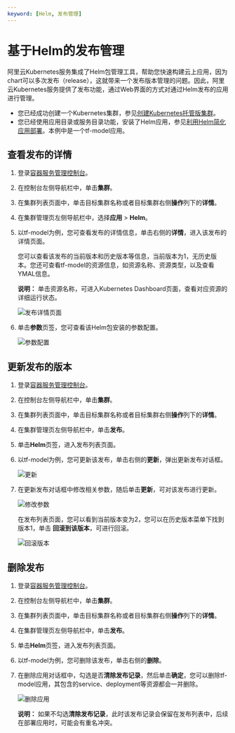```yaml
---
keyword: [Helm, 发布管理]
---
```


# 基于Helm的发布管理

阿里云Kubernetes服务集成了Helm包管理工具，帮助您快速构建云上应用，因为chart可以多次发布（release），这就带来一个发布版本管理的问题。因此，阿里云Kubernetes服务提供了发布功能，通过Web界面的方式对通过Helm发布的应用进行管理。

-   您已经成功创建一个Kubernetes集群，参见[创建Kubernetes托管版集群](/intl.zh-CN/Kubernetes集群用户指南/集群/创建集群/创建Kubernetes托管版集群.md)。
-   您已经使用应用目录或服务目录功能，安装了Helm应用，参见[利用Helm简化应用部署](/intl.zh-CN/Kubernetes集群用户指南/应用/应用调度部署/使用Helm简化应用部署.md)。本例中是一个tf-model应用。

## 查看发布的详情

1.  登录[容器服务管理控制台](https://cs.console.aliyun.com)。

2.  在控制台左侧导航栏中，单击**集群**。

3.  在集群列表页面中，单击目标集群名称或者目标集群右侧**操作**列下的**详情**。

4.  在集群管理页左侧导航栏中，选择**应用** \> **Helm**。

5.  以tf-model为例，您可查看发布的详情信息，单击右侧的**详情**，进入该发布的详情页面。

    您可以查看该发布的当前版本和历史版本等信息，当前版本为1，无历史版本。您还可查看tf-model的资源信息，如资源名称、资源类型，以及查看YMAL信息。

    **说明：** 单击资源名称，可进入Kubernetes Dashboard页面，查看对应资源的详细运行状态。

    ![发布详情页面](https://static-aliyun-doc.oss-accelerate.aliyuncs.com/assets/img/zh-CN/8295659951/p14017.png)

6.  单击**参数**页签，您可查看该Helm包安装的参数配置。

    ![参数配置](https://static-aliyun-doc.oss-accelerate.aliyuncs.com/assets/img/zh-CN/8295659951/p14018.png)


## 更新发布的版本

1.  登录[容器服务管理控制台](https://cs.console.aliyun.com)。

2.  在控制台左侧导航栏中，单击**集群**。

3.  在集群列表页面中，单击目标集群名称或者目标集群右侧**操作**列下的**详情**。

4.  在集群管理页左侧导航栏中，单击**发布**。

5.  单击**Helm**页签，进入发布列表页面。

6.  以tf-model为例，您可更新该发布，单击右侧的**更新**，弹出更新发布对话框。

    ![更新](https://static-aliyun-doc.oss-accelerate.aliyuncs.com/assets/img/zh-CN/8295659951/p14019.png)

7.  在更新发布对话框中修改相关参数，随后单击**更新**，可对该发布进行更新。

    ![修改参数](https://static-aliyun-doc.oss-accelerate.aliyuncs.com/assets/img/zh-CN/8295659951/p14020.png)

    在发布列表页面，您可以看到当前版本变为2，您可以在历史版本菜单下找到版本1，单击 **回滚到该版本**，可进行回滚。

    ![回滚版本](https://static-aliyun-doc.oss-accelerate.aliyuncs.com/assets/img/zh-CN/8295659951/p14021.png)


## 删除发布

1.  登录[容器服务管理控制台](https://cs.console.aliyun.com)。

2.  在控制台左侧导航栏中，单击**集群**。

3.  在集群列表页面中，单击目标集群名称或者目标集群右侧**操作**列下的**详情**。

4.  在集群管理页左侧导航栏中，单击**发布**。

5.  单击**Helm**页签，进入发布列表页面。

6.  以tf-model为例，您可删除该发布，单击右侧的**删除**。

7.  在删除应用对话框中，勾选是否**清除发布记录**，然后单击**确定**，您可以删除tf-model应用，其包含的service、deployment等资源都会一并删除。

    ![删除应用](https://static-aliyun-doc.oss-accelerate.aliyuncs.com/assets/img/zh-CN/9295659951/p148067.png)

    **说明：** 如果不勾选**清除发布记录**，此时该发布记录会保留在发布列表中，后续在部署应用时，可能会有重名冲突。


